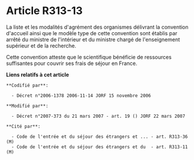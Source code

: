 # Article R313-13

La liste et les modalités d'agrément des organismes délivrant la convention d'accueil ainsi que le modèle type de cette
convention sont établis par arrêté du ministre de l'intérieur et du ministre chargé de l'enseignement supérieur et de la
recherche.

Cette convention atteste que le scientifique bénéficie de ressources suffisantes pour couvrir ses frais de séjour en France.

**Liens relatifs à cet article**

	**Codifié par**:

	  - Décret n°2006-1378 2006-11-14 JORF 15 novembre 2006

	**Modifié par**:

	  - Décret n°2007-373 du 21 mars 2007 - art. 19 () JORF 22 mars 2007

	**Cité par**:

	  - Code de l'entrée et du séjour des étrangers et ... - art. R313-36 (M)
	  - Code de l'entrée et du séjour des étrangers et du  - art. R313-11 (M)
